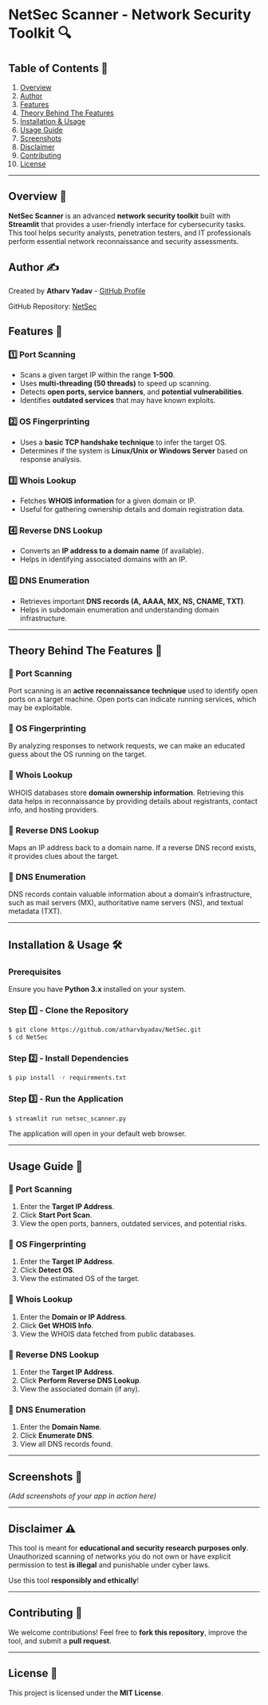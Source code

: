 # NetSec Scanner - Network Security Toolkit 🔍

## Table of Contents 📑
1. [Overview](#overview-)
2. [Author](#author-)
3. [Features](#features-)
4. [Theory Behind The Features](#theory-behind-the-features-)
5. [Installation & Usage](#installation--usage-)
6. [Usage Guide](#usage-guide-)
7. [Screenshots](#screenshots-)
8. [Disclaimer](#disclaimer-)
9. [Contributing](#contributing-)
10. [License](#license-)

---

## Overview 📌
**NetSec Scanner** is an advanced **network security toolkit** built with **Streamlit** that provides a user-friendly interface for cybersecurity tasks. This tool helps security analysts, penetration testers, and IT professionals perform essential network reconnaissance and security assessments.

## Author ✍️
Created by **Atharv Yadav** - [GitHub Profile](https://github.com/atharvbyadav)

GitHub Repository: [NetSec](https://github.com/atharvbyadav/NetSec)

## Features 🚀
### 1️⃣ **Port Scanning**
- Scans a given target IP within the range **1-500**.
- Uses **multi-threading (50 threads)** to speed up scanning.
- Detects **open ports, service banners**, and **potential vulnerabilities**.
- Identifies **outdated services** that may have known exploits.

### 2️⃣ **OS Fingerprinting**
- Uses a **basic TCP handshake technique** to infer the target OS.
- Determines if the system is **Linux/Unix or Windows Server** based on response analysis.

### 3️⃣ **Whois Lookup**
- Fetches **WHOIS information** for a given domain or IP.
- Useful for gathering ownership details and domain registration data.

### 4️⃣ **Reverse DNS Lookup**
- Converts an **IP address to a domain name** (if available).
- Helps in identifying associated domains with an IP.

### 5️⃣ **DNS Enumeration**
- Retrieves important **DNS records (A, AAAA, MX, NS, CNAME, TXT)**.
- Helps in subdomain enumeration and understanding domain infrastructure.

---
## Theory Behind The Features 🧠
### 🔹 Port Scanning
Port scanning is an **active reconnaissance technique** used to identify open ports on a target machine. Open ports can indicate running services, which may be exploitable.

### 🔹 OS Fingerprinting
By analyzing responses to network requests, we can make an educated guess about the OS running on the target.

### 🔹 Whois Lookup
WHOIS databases store **domain ownership information**. Retrieving this data helps in reconnaissance by providing details about registrants, contact info, and hosting providers.

### 🔹 Reverse DNS Lookup
Maps an IP address back to a domain name. If a reverse DNS record exists, it provides clues about the target.

### 🔹 DNS Enumeration
DNS records contain valuable information about a domain’s infrastructure, such as mail servers (MX), authoritative name servers (NS), and textual metadata (TXT).

---
## Installation & Usage 🛠️

### Prerequisites
Ensure you have **Python 3.x** installed on your system.

### Step 1️⃣ - Clone the Repository
```sh
$ git clone https://github.com/atharvbyadav/NetSec.git
$ cd NetSec
```

### Step 2️⃣ - Install Dependencies
```sh
$ pip install -r requirements.txt
```

### Step 3️⃣ - Run the Application
```sh
$ streamlit run netsec_scanner.py
```

The application will open in your default web browser.

---
## Usage Guide 📖

### 🔸 **Port Scanning**
1. Enter the **Target IP Address**.
2. Click **Start Port Scan**.
3. View the open ports, banners, outdated services, and potential risks.

### 🔸 **OS Fingerprinting**
1. Enter the **Target IP Address**.
2. Click **Detect OS**.
3. View the estimated OS of the target.

### 🔸 **Whois Lookup**
1. Enter the **Domain or IP Address**.
2. Click **Get WHOIS Info**.
3. View the WHOIS data fetched from public databases.

### 🔸 **Reverse DNS Lookup**
1. Enter the **Target IP Address**.
2. Click **Perform Reverse DNS Lookup**.
3. View the associated domain (if any).

### 🔸 **DNS Enumeration**
1. Enter the **Domain Name**.
2. Click **Enumerate DNS**.
3. View all DNS records found.

---
## Screenshots 📸
*(Add screenshots of your app in action here)*

---
## Disclaimer ⚠️
This tool is meant for **educational and security research purposes only**. Unauthorized scanning of networks you do not own or have explicit permission to test **is illegal** and punishable under cyber laws.

Use this tool **responsibly and ethically**!

---
## Contributing 🤝
We welcome contributions! Feel free to **fork this repository**, improve the tool, and submit a **pull request**.

---
## License 📜
This project is licensed under the **MIT License**.

